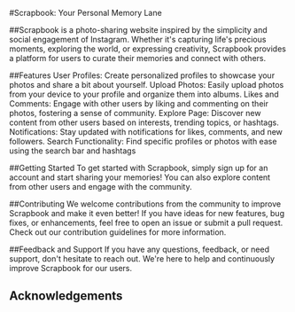 #Scrapbook: Your Personal Memory Lane

##Scrapbook is a photo-sharing website inspired by the simplicity and social engagement of Instagram. Whether it's capturing life's precious moments, exploring the world, or expressing creativity, Scrapbook provides a platform for users to curate their memories and connect with others.


##Features
User Profiles: Create personalized profiles to showcase your photos and share a bit about yourself.
Upload Photos: Easily upload photos from your device to your profile and organize them into albums.
Likes and Comments: Engage with other users by liking and commenting on their photos, fostering a sense of community.
Explore Page: Discover new content from other users based on interests, trending topics, or hashtags.
Notifications: Stay updated with notifications for likes, comments, and new followers.
Search Functionality: Find specific profiles or photos with ease using the search bar and hashtags

##Getting Started
To get started with Scrapbook, simply sign up for an account and start sharing your memories! You can also explore content from other users and engage with the community.

##Contributing
We welcome contributions from the community to improve Scrapbook and make it even better! If you have ideas for new features, bug fixes, or enhancements, feel free to open an issue or submit a pull request. Check out our contribution guidelines for more information.


##Feedback and Support
If you have any questions, feedback, or need support, don't hesitate to reach out. We're here to help and continuously improve Scrapbook for our users.


## Acknowledgements
